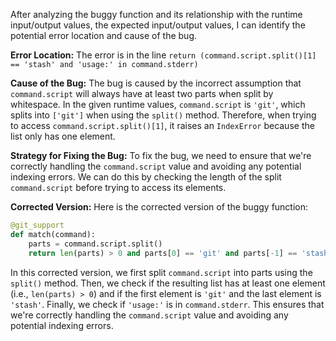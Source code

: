 After analyzing the buggy function and its relationship with the runtime input/output values, the expected input/output values, I can identify the potential error location and cause of the bug.

**Error Location:**
The error is in the line `return (command.script.split()[1] == 'stash' and 'usage:' in command.stderr)`

**Cause of the Bug:**
The bug is caused by the incorrect assumption that `command.script` will always have at least two parts when split by whitespace. In the given runtime values, `command.script` is `'git'`, which splits into `['git']` when using the `split()` method. Therefore, when trying to access `command.script.split()[1]`, it raises an `IndexError` because the list only has one element.

**Strategy for Fixing the Bug:**
To fix the bug, we need to ensure that we're correctly handling the `command.script` value and avoiding any potential indexing errors. We can do this by checking the length of the split `command.script` before trying to access its elements.

**Corrected Version:**
Here is the corrected version of the buggy function:
```python
@git_support
def match(command):
    parts = command.script.split()
    return len(parts) > 0 and parts[0] == 'git' and parts[-1] == 'stash' and 'usage:' in command.stderr
```
In this corrected version, we first split `command.script` into parts using the `split()` method. Then, we check if the resulting list has at least one element (i.e., `len(parts) > 0`) and if the first element is `'git'` and the last element is `'stash'`. Finally, we check if `'usage:'` is in `command.stderr`. This ensures that we're correctly handling the `command.script` value and avoiding any potential indexing errors.